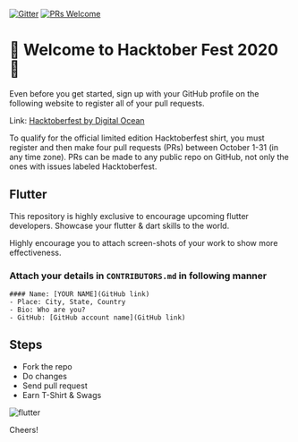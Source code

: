 [![Gitter](https://badges.gitter.im/OpenSourceTalks/community.svg)](https://gitter.im/OpenSourceTalks/community?utm_source=badge&utm_medium=badge&utm_campaign=pr-badge) [![PRs Welcome](https://img.shields.io/badge/PRs-welcome-brightgreen.svg?style=flat-square)](http://makeapullrequest.com)

# 🎃 Welcome to Hacktober Fest 2020 🎃

Even before you get started, sign up with your GitHub profile on the following website to register all of your pull requests.

Link: [Hacktoberfest by Digital Ocean](https://hacktoberfest.digitalocean.com/)

To qualify for the official limited edition Hacktoberfest shirt, you must register and then make four pull requests (PRs) between October 1-31 (in any time zone). PRs can be made to any public repo on GitHub, not only the ones with issues labeled Hacktoberfest.

## Flutter
This repository is highly exclusive to encourage upcoming flutter developers. Showcase your flutter & dart skills to the world.

Highly encourage you to attach screen-shots of your work to show more effectiveness.

### Attach your details in `CONTRIBUTORS.md` in following manner

```
#### Name: [YOUR NAME](GitHub link)
- Place: City, State, Country
- Bio: Who are you?
- GitHub: [GitHub account name](GitHub link)
```

## Steps
- Fork the repo
- Do changes 
- Send pull request 
- Earn T-Shirt & Swags

![flutter](https://miro.medium.com/max/1024/1*9hUbiy9uSWAFztyw5nMYXQ.png)

Cheers!
